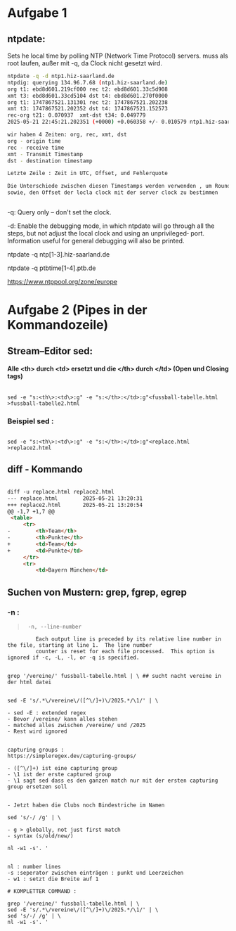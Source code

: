 # Aufgabe 1
## ntpdate:

Sets he local time by polling NTP (Network Time Protocol) servers. 
muss als root laufen, außer mit -q, da Clock nicht gesetzt wird.

```bash
ntpdate -q -d ntp1.hiz-saarland.de
ntpdig: querying 134.96.7.68 (ntp1.hiz-saarland.de)
org t1: ebd8d601.219cf000 rec t2: ebd8d601.33c5d908
xmt t3: ebd8d601.33cd5104 dst t4: ebd8d601.270f0000
org t1: 1747867521.131301 rec t2: 1747867521.202238
xmt t3: 1747867521.202352 dst t4: 1747867521.152573
rec-org t21: 0.070937  xmt-dst t34: 0.049779
2025-05-21 22:45:21.202351 (+0000) +0.060358 +/- 0.010579 ntp1.hiz-saarland.de 134.96.7.68 s2 no-leap

wir haben 4 Zeiten: org, rec, xmt, dst
org - origin time
rec - receive time 
xmt - Transmit Timestamp 
dst - destination timestamp 

Letzte Zeile : Zeit in UTC, Offset, und Fehlerquote

Die Unterschiede zwischen diesen Timestamps werden verwenden , um Round-Trip Zeiten zu berechnen
sowie, den Offset der locla clock mit der server clock zu bestimmen



```


-q: Query only – don't set the clock.

-d: Enable  the debugging mode, in which ntpdate will go through all
the steps, but not adjust the local clock and using an  unprivileged‐
  port.  Information useful for general debugging will also
be printed.

ntpdate -q ntp[1-3].hiz-saarland.de

ntpdate -q ptbtime[1-4].ptb.de

https://www.ntppool.org/zone/europe

# Aufgabe 2 (Pipes in der Kommandozeile)

## Stream–Editor sed:
#### Alle <th\> durch <td\> ersetzt und die </th\> durch </td\>  (Open und Closing tags)

```shell

sed -e "s:<th\>:<td\>:g" -e "s:</th>:</td>:g"<fussball-tabelle.html >fussball-tabelle2.html

```

### Beispiel sed :
```shell

sed -e "s:<th\>:<td\>:g" -e "s:</th>:</td>:g"<replace.html >replace2.html 
```




## diff - Kommando
```html

diff -u replace.html replace2.html                                                                                                                                          ─╯
--- replace.html        2025-05-21 13:20:31
+++ replace2.html       2025-05-21 13:20:54
@@ -1,7 +1,7 @@
 <table>
     <tr>
-        <th>Team</th>
-        <th>Punkte</th>
+        <td>Team</td>
+        <td>Punkte</td>
     </tr>
     <tr>
         <td>Bayern München</td>

```

## Suchen von Mustern: grep, fgrep, egrep

### -n :

>      -n, --line-number
             Each output line is preceded by its relative line number in the file, starting at line 1.  The line number
             counter is reset for each file processed.  This option is ignored if -c, -L, -l, or -q is specified.



```shell

grep '/vereine/' fussball-tabelle.html | \ ## sucht nacht vereine in der html datei


sed -E 's/.*\/vereine\/([^\/]+)\/2025.*/\1/' | \  

- sed -E : extended regex
- Bevor /vereine/ kann alles stehen
- matched alles zwischen /vereine/ und /2025
- Rest wird ignored


capturing groups :
https://simpleregex.dev/capturing-groups/

- ([^\/]+) ist eine capturing group
- \1 ist der erste captured group
- \1 sagt sed dass es den ganzen match nur mit der ersten capturing group ersetzen soll


- Jetzt haben die Clubs noch Bindestriche im Namen

sed 's/-/ /g' | \

- g > globally, not just first match 
- syntax (s/old/new/)

nl -w1 -s'. '


nl : number lines 
-s :seperator zwischen einträgen : punkt und Leerzeichen 
- w1 : setzt die Breite auf 1

```


```shell
# KOMPLETTER COMMAND :

grep '/vereine/' fussball-tabelle.html | \
sed -E 's/.*\/vereine\/([^\/]+)\/2025.*/\1/' | \
sed 's/-/ /g' | \
nl -w1 -s'. '

```


  
  

  










